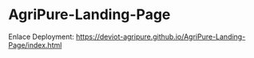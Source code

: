 # AgriPure-Landing-Page
Enlace Deployment: https://deviot-agripure.github.io/AgriPure-Landing-Page/index.html
